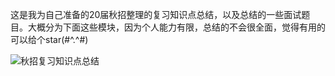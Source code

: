 这是我为自己准备的20届秋招整理的复习知识点总结，以及总结的一些面试题目。大概分为下面这些模块，因为个人能力有限，总结的不会很全面，觉得有用的可以给个star(#^.^#)

![秋招复习知识点总结](../../秋招复习知识点/image/秋招复习知识点总结.png)
